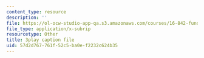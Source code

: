 ```yaml
---
content_type: resource
description: ''
file: https://ol-ocw-studio-app-qa.s3.amazonaws.com/courses/16-842-fundamentals-of-systems-engineering-fall-2015/57d2d767761f52c5ba0ef2232c624b35_rh9ggz7vyM8.vtt
file_type: application/x-subrip
resourcetype: Other
title: 3play caption file
uid: 57d2d767-761f-52c5-ba0e-f2232c624b35
---
```

